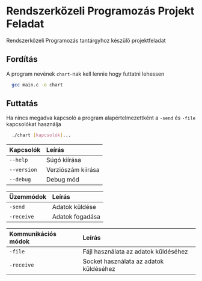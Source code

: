 # Rendszerközeli Programozás Projekt Feladat

Rendszerközeli Programozás tantárgyhoz készülő projektfeladat


## Fordítás

A program nevének `chart`-nak kell lennie hogy futtatni lehessen

```bash
  gcc main.c -o chart
```
    
## Futtatás

Ha nincs megadva kapcsoló a program alapértelmezettként a `-send` és `-file` kapcsolókat használja

```bash
  ./chart [kapcsolók]...
```

| **Kapcsolók** | **Leírás**         |
| :------------ | :----------------- |
| `--help`      | Súgó kiírása       |
| `--version`   | Verziószám kiírása |
| `--debug`     | Debug mód          |

| **Üzemmódok** | **Leírás**      |
| :------------ | :-------------- |
| `-send`       | Adatok küldése  |
| `-receive`    | Adatok fogadása |

| **Kommunikációs módok** | **Leírás**                             |
| :---------------------- | :------------------------------------- |
| `-file`                 | Fájl használata az adatok kűldéséhez   |
| `-receive`              | Socket használata az adatok kűldéséhez |